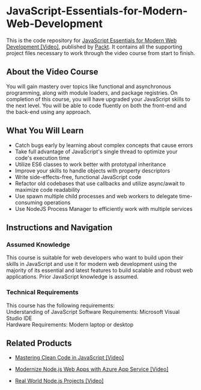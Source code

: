 # JavaScript-Essentials-for-Modern-Web-Development
This is the code repository for [JavaScript Essentials for Modern Web Development [Video]](Website), published by [Packt](https://www.packtpub.com/?utm_source=github). It contains all the supporting project files necessary to work through the video course from start to finish.



## About the Video Course
You will gain mastery over topics like functional and asynchronous programming, along with module loaders, and package registries.
On completion of this course, you will have upgraded your JavaScript skills to the next level. You will be able to code fluently on both the front-end and the back-end using any approach.

<H2>What You Will Learn</H2>
<DIV class=book-info-will-learn-text>
<UL>
<LI>Catch bugs early by learning about complex concepts that cause errors
<LI>Take full advantage of JavaScript's single thread to optimize your code's execution time
<LI>Utilize ES6 classes to work better with prototypal inheritance
<LI>Improve your skills to handle objects with property descriptors
<LI>Write side-effects-free, functional JavaScript code
<LI>Refactor old codebases that use callbacks and utilize async/await to maximize code readability
<LI>Use spawn multiple child processes and web workers to delegate time-consuming operations
<LI>Use NodeJS Process Manager to efficiently work with multiple services
</LI></UL></DIV>



## Instructions and Navigation
### Assumed Knowledge
This course is suitable for web developers who want to build upon their skills in JavaScript and use it for modern web development using the majority of its essential and latest features to build scalable and robust web applications.
Prior JavaScript knowledge is assumed.


### Technical Requirements
This course has the following requirements:<br/>
Understanding of JavaScript
Software Requirements: Microsoft Visual Studio IDE <br/>
Hardware Requirements: Modern laptop or desktop <br/> 








## Related Products
* [Mastering Clean Code in JavaScript [Video]](https://www.packtpub.com/application-development/mastering-clean-code-javascript-video)


* [Modernize Node.js Web Apps with Azure App Service [Video]](https://www.packtpub.com/virtualization-and-cloud/modernize-nodejs-web-apps-azure-app-service-video)


* [Real World Node.js Projects [Video]](https://www.packtpub.com/web-development/real-world-nodejs-projects-video)
